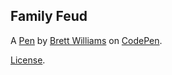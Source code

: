 Family Feud
-----------


A [Pen](https://codepen.io/MacEvelly/pen/rLWeYP) by [Brett Williams](https://codepen.io/MacEvelly) on [CodePen](https://codepen.io).

[License](https://codepen.io/license/pen/rLWeYP).